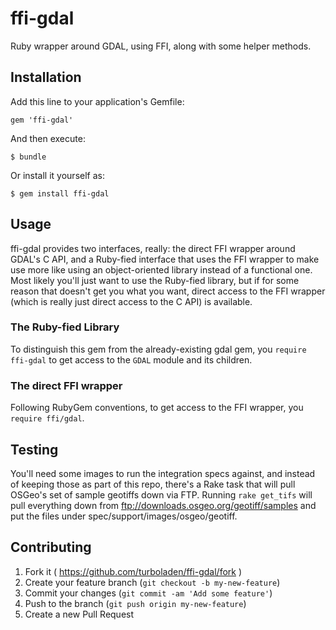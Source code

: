 ffi-gdal
========

Ruby wrapper around GDAL, using FFI, along with some helper methods.

Installation
------------

Add this line to your application's Gemfile:

    gem 'ffi-gdal'

And then execute:

    $ bundle

Or install it yourself as:

    $ gem install ffi-gdal

Usage
-----

ffi-gdal provides two interfaces, really: the direct FFI wrapper around GDAL's
C API, and a Ruby-fied interface that uses the FFI wrapper to make use more
like using an object-oriented library instead of a functional one.  Most likely
you'll just want to use the Ruby-fied library, but if for some reason that
doesn't get you what you want, direct access to the FFI wrapper (which is
really just direct access to the C API) is available.


### The Ruby-fied Library

To distinguish this gem from the already-existing gdal gem, you
`require ffi-gdal` to get access to the `GDAL` module and its children.


### The direct FFI wrapper

Following RubyGem conventions, to get access to the FFI wrapper, you
`require ffi/gdal`.


Testing
-------

You'll need some images to run the integration specs against, and instead of
keeping those as part of this repo, there's a Rake task that will pull OSGeo's
set of sample geotiffs down via FTP.  Running `rake get_tifs` will pull
everything down from ftp://downloads.osgeo.org/geotiff/samples and put the
files under spec/support/images/osgeo/geotiff.

Contributing
------------

1. Fork it ( https://github.com/turboladen/ffi-gdal/fork )
2. Create your feature branch (`git checkout -b my-new-feature`)
3. Commit your changes (`git commit -am 'Add some feature'`)
4. Push to the branch (`git push origin my-new-feature`)
5. Create a new Pull Request
